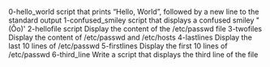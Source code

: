 0-hello_world script that prints “Hello, World”, followed by a new line to the standard output
1-confused_smiley script that displays a confused smiley "(Ôo)'
2-hellofile script Display the content of the /etc/passwd file
3-twofiles Display the content of /etc/passwd and /etc/hosts
4-lastlines Display the last 10 lines of /etc/passwd
5-firstlines Display the first 10 lines of /etc/passwd
6-third_line Write a script that displays the third line of the file

